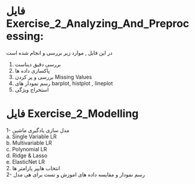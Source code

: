 # فایل Exercise_2_Analyzing_And_Preprocessing:  
در این فایل , موارد زیر بررسی و انجام شده است    
  
  
1. بررسی دقیق دیتاست  
2. پاکسازی داده ها  
3. بررسی و پر کردن Missing Values  
4. رسم نمودار های barplot, histplot , lineplot
5. استخراج ویژگی  


  
# فایل Exercise_2_Modelling
1- مدل سازی یادگیری ماشین  
    a. Single Variable LR  
    b. Multivariable LR  
    c. Polynomial LR  
    d. Ridge & Lasso    
    e. ElasticNet LR  
2. انتخاب هایپر پارامتر ها  
2- رسم نمودار و مقایسه داده های اموزش و تست برای هی مدل